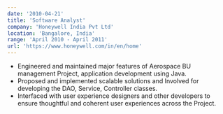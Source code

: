 ```yaml
---
date: '2010-04-21'
title: 'Software Analyst'
company: 'Honeywell India Pvt Ltd'
location: 'Bangalore, India'
range: 'April 2010 - April 2011'
url: 'https://www.honeywell.com/in/en/home'
---
```


- Engineered and maintained major features of Aerospace BU management Project, application development using Java.
- Proposed and implemented scalable solutions and Involved for developing the DAO, Service, Controller classes.
- Interfaced with user experience designers and other developers to ensure thoughtful and coherent user experiences across the Project.
